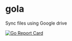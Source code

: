 # gola
Sync files using Google drive

[![Go Report Card](https://goreportcard.com/badge/github.com/teja2010/gola?style=flat-square)](https://goreportcard.com/report/github.com/teja2010/gola)

